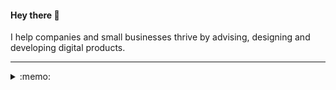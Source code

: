 <h4>Hey there 👋</h4>
<p>I help companies and small businesses thrive by advising, designing and developing digital products.</p>
<hr />
<details>
  <summary>:memo:</summary>
  <br />
  <ul>
    <li>I work as a software developer at <a href="https://kiron.ngo/">Kiron</a> where I focus on product foundations and API</li>
    <li>I built <a href="https://heypolls.com/">Hey, Polls!</a> to make voting easy and engaging; I made a couple of notes <a href="https://danijelgrabez.com/blog/heypolls">on my blog</a> about it</li>
    <li>I am currently working on a tool that provides an option to integrate a feedback widget to any blog or website. Coming soon to a browser near you.</li>
  </ul>
</details>
